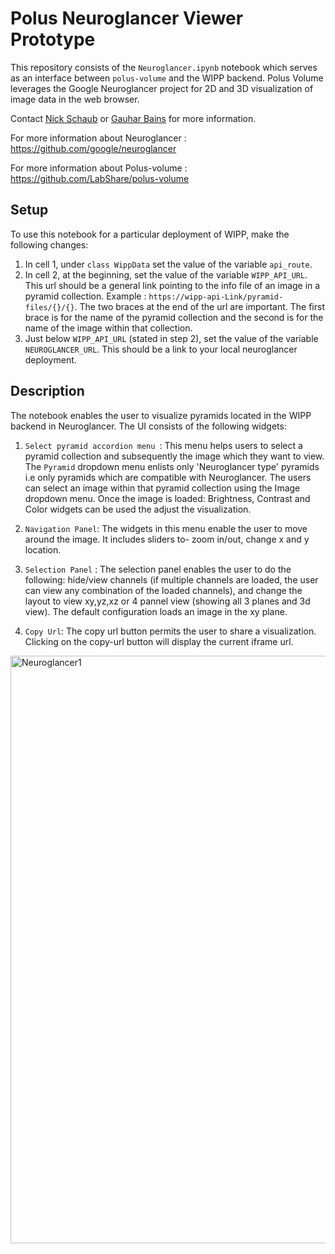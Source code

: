 # Polus Neuroglancer Viewer Prototype

This repository consists of the `Neuroglancer.ipynb` notebook which serves as an interface between `polus-volume`
and the WIPP backend. Polus Volume leverages the Google Neuroglancer project for 2D and 3D visualization of image data in the web browser.

Contact [Nick Schaub](mailto:nick.schaub@nih.gov)  or [Gauhar Bains](mailto:gauhar.bains@labshare.org) for more information.
 
For more information about Neuroglancer : https://github.com/google/neuroglancer  
  
For more information about Polus-volume : https://github.com/LabShare/polus-volume

## Setup 
To use this notebook for a particular deployment of WIPP, make the following changes:

1. In cell 1, under `class WippData` set the value of the variable `api_route`.
2. In cell 2, at the beginning, set the value of the variable `WIPP_API_URL`. This url should be a general link pointing to the info file of an image in a pyramid collection. Example : `https://wipp-api-Link/pyramid-files/{}/{}`. The two braces at the end of the url are important. The first brace is for the name of the pyramid collection and the second is for the name of the image within that collection.
3. Just below `WIPP_API_URL` (stated in step 2), set the value of the variable `NEUROGLANCER_URL`. This should be a link to your local neuroglancer deployment. 


## Description

 The notebook enables the user to visualize pyramids located in the WIPP backend in Neuroglancer. The UI consists of the following widgets:

1. `Select pyramid accordion menu `: This menu helps users to select a pyramid collection and subsequently the image which they want to view.
The `Pyramid` dropdown menu enlists only 'Neuroglancer type' pyramids i.e only pyramids which are compatible with Neuroglancer. The users can
select an image within that pyramid collection using the Image dropdown menu. Once the image is loaded: Brightness, Contrast and Color widgets
can be used the adjust the visualization.

2. `Navigation Panel`: The widgets in this menu enable the user to move around the image. It includes sliders to- zoom in/out, change x and y location.

3. `Selection Panel` : The selection panel enables the user to do the following: hide/view channels (if multiple channels are loaded, the user can view any combination of the loaded channels), and change the layout
to view xy,yz,xz or 4 pannel view (showing all 3 planes and 3d view). The default configuration loads an image in the xy plane.  

4. `Copy Url`: The copy url button permits the user to share a visualization. Clicking on the copy-url button will display the current iframe url.

  
    
      
<img width="940" alt="Neuroglancer1" src="https://user-images.githubusercontent.com/48079888/81192010-b3e97580-8f87-11ea-94f2-290f056e1e88.PNG">
